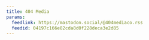 ```yaml
---
title: 404 Media
params:
  feedlink: https://mastodon.social/@404mediaco.rss
  feedid: 04197c166e82cda8d0f228deca3e2d85
---
```

